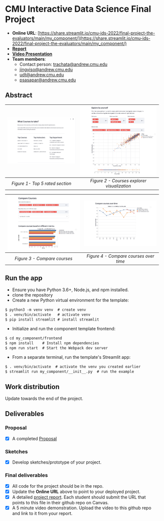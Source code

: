 # CMU Interactive Data Science Final Project

- **Online URL**: [https://share.streamlit.io/cmu-ids-2022/final-project-the-evaluators/main/my_component/](https://share.streamlit.io/cmu-ids-2022/final-project-the-evaluators/main/my_component/)
- [**Report**](Report.md)
- [**Video Presentation**](https://drive.google.com/file/d/1wZm0hQv7E3lZ9IOPLl0j1T_6UTphbapW/view?usp=sharing)
- **Team members**:
  - Contact person: trachata@andrew.cmu.edu
  - jingyiso@andrew.cmu.edu
  - udt@andrew.cmu.edu
  - psasapar@andrew.cmu.edu

## Abstract


![](images/homepage-toprated.png) |  ![](images/homepage-explorer.png)
:--------------------------------:|:-----------------------------------:
_Figure 1- Top 5 rated section_   |  _Figure 2 - Courses explorer visualization_

![](images/compare-compare.png) |  ![](images/compare-progress.png)
:------------------------------:|:---------------------------------:
_Figure 3 - Compare courses_    |  _Figure 4 - Compare courses over time_

## Run the app

- Ensure you have Python 3.6+, Node.js, and npm installed.
- clone the repository
- Create a new Python virtual environment for the template:

```
$ python3 -m venv venv  # create venv
$ . venv/bin/activate   # activate venv
$ pip install streamlit # install streamlit
```

- Initialize and run the component template frontend:

```
$ cd my_component/frontend
$ npm install    # Install npm dependencies
$ npm run start  # Start the Webpack dev server
```

- From a separate terminal, run the template's Streamlit app:

```
$ . venv/bin/activate  # activate the venv you created earlier
$ streamlit run my_component/__init__.py  # run the example
```

## Work distribution

Update towards the end of the project.

## Deliverables

### Proposal

- [x] A completed [Proposal](https://github.com/CMU-IDS-2022/final-project-the-evaluators/blob/main/Proposal.md)

### Sketches

- [x] Develop sketches/prototype of your project.

### Final deliverables

- [x] All code for the project should be in the repo.
- [x] Update the **Online URL** above to point to your deployed project.
- [x] A detailed [project report](Report.md). Each student should submit the URL that points to this file in their github repo on Canvas.
- [x] A 5 minute video demonstration. Upload the video to this github repo and link to it from your report.
